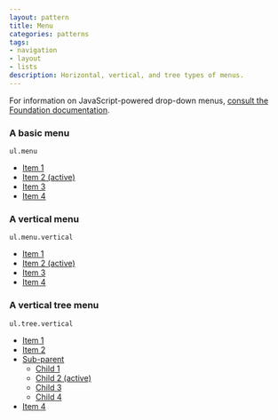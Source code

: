 ```yaml
---
layout: pattern
title: Menu
categories: patterns
tags:
- navigation
- layout
- lists
description: Horizontal, vertical, and tree types of menus.
---
```


For information on JavaScript-powered drop-down menus, [consult the Foundation documentation](http://foundation.zurb.com/sites/docs/dropdown-menu.html).

### A basic menu

`ul.menu`

<ul class="menu">
  <li><a href="#">Item 1</a></li>
  <li><a class="active" href="#">Item 2 (active)</a></li>
  <li><a href="#">Item 3</a></li>
  <li><a href="#">Item 4</a></li>
</ul>

### A vertical menu

`ul.menu.vertical`

<ul class="menu vertical">
  <li><a href="#">Item 1</a></li>
  <li><a class="active" href="#">Item 2 (active)</a></li>
  <li><a href="#">Item 3</a></li>
  <li><a href="#">Item 4</a></li>
</ul>

### A vertical tree menu

`ul.tree.vertical`

<ul class="tree vertical">
  <li><a href="#">Item 1</a></li>
  <li><a href="#">Item 2</a></li>
  <li><a href="#">Sub-parent</a>
  <ul class="tree vertical">
    <li><a href="#">Child 1</a></li>
    <li><a class="active" href="#">Child 2 (active)</a></li>
    <li><a href="#">Child 3</a></li>
    <li><a href="#">Child 4</a></li>
  </ul>
  </li>
  <li><a href="#">Item 4</a></li>
</ul>
